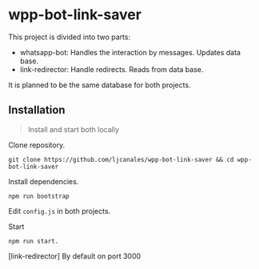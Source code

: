 # wpp-bot-link-saver

This project is divided into two parts:
- whatsapp-bot: Handles the interaction by messages. Updates data base.
- link-redirector: Handle redirects. Reads from data base.

It is planned to be the same database for both projects.

## Installation
> Install and start both locally

Clone repository.
```
git clone https://github.com/ljcanales/wpp-bot-link-saver && cd wpp-bot-link-saver
```

Install dependencies.
```
npm run bootstrap
```

Edit `config.js` in both projects.

Start
```
npm run start.
```

[link-redirector] By default on port 3000

